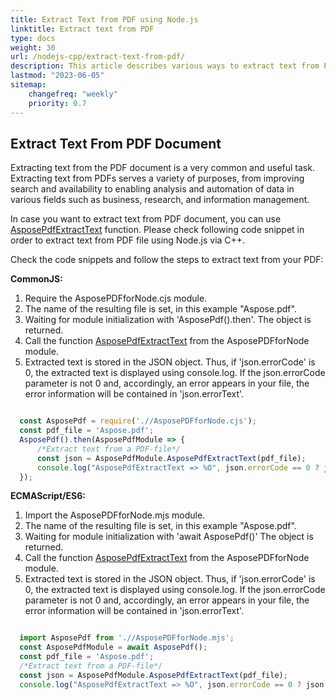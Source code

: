 ```yaml
---
title: Extract Text from PDF using Node.js
linktitle: Extract text from PDF
type: docs
weight: 30
url: /nodejs-cpp/extract-text-from-pdf/
description: This article describes various ways to extract text from PDF documents using Aspose.PDF for Node.js. 
lastmod: "2023-06-05"
sitemap:
    changefreq: "weekly"
    priority: 0.7
---
```


## Extract Text From PDF Document

Extracting text from the PDF document is a very common and useful task. 
Extracting text from PDFs serves a variety of purposes, from improving search and availability to enabling analysis and automation of data in various fields such as business, research, and information management.

In case you want to extract text from PDF document, you can use [AsposePdfExtractText](https://reference.aspose.com/pdf/nodejs-cpp/convert/asposepdfextracttext/) function. 
Please check following code snippet in order to extract text from PDF file using Node.js via C++.

Check the code snippets and follow the steps to extract text from your PDF:

**CommonJS:**

1. Require the AsposePDFforNode.сjs module.
1. The name of the resulting file is set, in this example "Aspose.pdf".
1. Waiting for module initialization with 'AsposePdf().then'. The object is returned.
1. Call the function [AsposePdfExtractText](https://reference.aspose.com/pdf/nodejs-cpp/convert/asposepdfextracttext/) from the AsposePDFforNode module.
1. Extracted text is stored in the JSON object. Thus, if 'json.errorCode' is 0, the extracted text is displayed using console.log. If the json.errorCode parameter is not 0 and, accordingly, an error appears in your file, the error information will be contained in 'json.errorText'.

```cjs

  const AsposePdf = require('.//AsposePDFforNode.cjs');
  const pdf_file = 'Aspose.pdf';
  AsposePdf().then(AsposePdfModule => {
      /*Extract text from a PDF-file*/
      const json = AsposePdfModule.AsposePdfExtractText(pdf_file);
      console.log("AsposePdfExtractText => %O", json.errorCode == 0 ? json.extractText : json.errorText);
  });
```

**ECMAScript/ES6:**

1. Import the AsposePDFforNode.mjs module.
1. The name of the resulting file is set, in this example "Aspose.pdf".
1. Waiting for module initialization with 'await AsposePdf()' The object is returned.
1. Call the function [AsposePdfExtractText](https://reference.aspose.com/pdf/nodejs-cpp/convert/asposepdfextracttext/) from the AsposePDFforNode module.
1. Extracted text is stored in the JSON object. Thus, if 'json.errorCode' is 0, the extracted text is displayed using console.log. If the json.errorCode parameter is not 0 and, accordingly, an error appears in your file, the error information will be contained in 'json.errorText'.

```mjs

  import AsposePdf from './/AsposePDFforNode.mjs';
  const AsposePdfModule = await AsposePdf();
  const pdf_file = 'Aspose.pdf';
  /*Extract text from a PDF-file*/
  const json = AsposePdfModule.AsposePdfExtractText(pdf_file);
  console.log("AsposePdfExtractText => %O", json.errorCode == 0 ? json.extractText : json.errorText);
```
